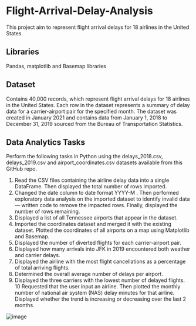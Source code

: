 # Flight-Arrival-Delay-Analysis
This project aim to represent flight arrival delays for 18 airlines in the United States

## Libraries 
 Pandas, matplotlib and Basemap libraries
 
 ## Dataset
 Contains 40,000 records, which represent flight arrival delays for 18 airlines in the United States. Each row in the dataset represents a summary of delay data for a     carrier-airport pair for the specified month. 
 The dataset was created in January 2021 and contains data from January 1, 2018 to December 31, 2019 sourced from the Bureau of Transportation Statistics.

## Data Analytics Tasks
Perform the following tasks in Python using the delays_2018.csv, delays_2019.csv and airport_coordinates.csv datasets available from this GitHub repo.
 1. Read the CSV files containing the airline delay data into a single DataFrame. Then displayed the total number of rows imported.
 2. Changed the date column to date format YYYY-M . Then performed exploratory data analysis on the imported dataset to identify invalid data — written code to                 remove the impacted rows. Finally, displayed the number of rows remaining.
 3. Displayed a list of all Tennessee airports that appear in the dataset.
 4. Imported the coordinates dataset and merged it with the existing dataset. Plotted the coordinates of all airports on a map using Matplotlib and Basemap.
 5. Displayed the number of diverted flights for each carrier-airport pair.
 6. Displayed how many arrivals into JFK in 2019 encountered both weather and carrier delays.
 7. Displayed the airline with the most flight cancellations as a percentage of total arriving flights.
 8. Determined the overall average number of delays per airport.
 9. Displayed the three carriers with the lowest number of delayed flights.
 10 Requested that the user input an airline. Then plotted the monthly number of national air system (NAS) delay minutes for that airline. Displayed whether the trend is increasing or decreasing over the last 2 months.


![image](https://user-images.githubusercontent.com/45625862/182099905-38dda91d-eb14-45fc-be48-fcdbaf520086.png)
